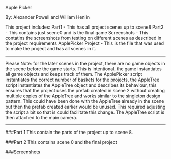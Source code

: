  Apple Picker

By: Alexander Powell and William Henlin 

This project includes:
Part1 - This has all project scenes up to scene8
Part2 - This contains just scene0 and is the final game
Screenshots - This contatins the screenshots from testing on different scenes as described in the project requirements
ApplePicker Project - This is the file that was used to make the project and has all scenes in it.

***
Please Note: for the later scenes in the project, there are no game objects in the scene before the game starts. This is intentional, the game instantiates all game objects and keeps track of them. 
The ApplePicker script instantiates the correct number of baskets for the projects, the AppleTree script instantiates the AppleTree object and describes its behaviour, 
this ensures that the project uses the prefab created in scene 2 without creating multiple copies of the AppleTree and works similar to the singleton design pattern. 
This could have been done with the AppleTree already in the scene but then the prefab created earlier would be unused. 
This required adjusting the script a bit so that is could facilitate this change. The AppleTree script is then attached to the main camera.
***

###Part 1
This contain the parts of the project up to scene 8.

###Part 2
This contains scene 0 and the final project

###Screenshots
